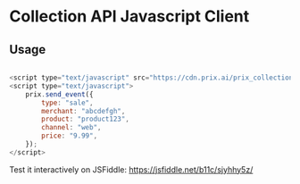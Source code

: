 Collection API Javascript Client
================================

Usage
-----


```javascript

<script type="text/javascript" src="https://cdn.prix.ai/prix_collection.js"></script>
<script type="text/javascript">
    prix.send_event({
        type: "sale",
        merchant: "abcdefgh",
        product: "product123",
        channel: "web",
        price: "9.99",
    });
</script>
```

Test it interactively on JSFiddle: https://jsfiddle.net/b11c/sjyhhy5z/
